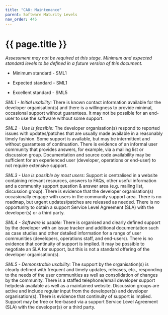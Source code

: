 ```yaml
---
title: "CA8: Maintenance"
parent: Software Maturity Levels
nav_order: 445
---
```


# {{ page.title }}

*Assessment may not be required at this stage. Minimum and expected
standard levels to be defined in a future version of this document.*

- Minimum standard - SML1

- Expected standard - SML1

- Excellent standard - SML5

*SML1 - Initial usability:* There is known contact information available
for the developer organisation(s) and there is a willingness to provide
minimal, occasional support without guarantees. It may not be possible
for an end-user to use the software without some support.

*SML2 - Use is feasible:* The developer organisation(s) respond to reported issues with
updates/patches that are usually made available in a reasonably timely
fashion. Some support is available, but may be intermittent and without
guarantees of continuation. There is evidence of an informal user
community that provides answers, for example, via a mailing list or
discussion group. Documentation and source code availability may be
sufficient for an experienced user (developer, operations or end-user)
to not require extensive support.

*SML3 - Use is possible by most users:* Support is centralised in a
website containing relevant resources,
answers to FAQs, other useful information and a community support
question & answer area (e.g. mailing list, discussion group).
There is evidence that the developer organisation(s) occasionally engage
with users in the community support area.
There is no roadmap, but urgent updates/patches are released as needed.
There is no opportunity to obtain a support Service Level Agreement (SLA) with the
developer(s) or a third party.

*SML4 - Software is usable:* There is organised and clearly defined support
by the developer with an issue tracker and additional documentation such as case studies and
other detailed information for a range of user communities (developers,
operations staff, and end-users). There is no evidence that
continuity of support is implied. It may be possible to negotiate an SLA
for support, but this is not a standard offering of the developer
organisation(s).

*SML5 - Demonstrable usability:* The support by the organisation(s) is
clearly defined with frequent and timely updates, releases, etc.,
responding to the needs of the user communities as well as
consolidation of changes by the community. There is a staffed
telephone/email developer support helpdesk available as well as a maintained website.
Discussion groups are active and include regular input from the
developer(s) and developer organisation(s). There is evidence that
continuity of support is implied. Support may be free or fee-based via a
support Service Level Agreement (SLA) with the developer(s) or a third party.
